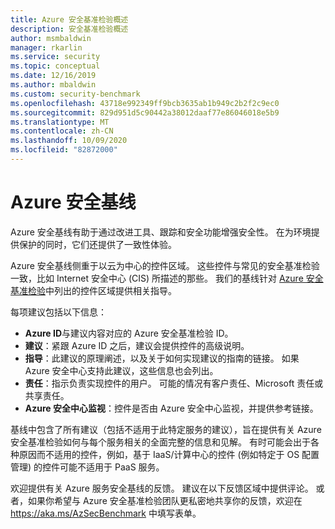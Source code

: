 ```yaml
---
title: Azure 安全基准检验概述
description: 安全基准检验概述
author: msmbaldwin
manager: rkarlin
ms.service: security
ms.topic: conceptual
ms.date: 12/16/2019
ms.author: mbaldwin
ms.custom: security-benchmark
ms.openlocfilehash: 43718e992349ff9bcb3635ab1b949c2b2f2c9ec0
ms.sourcegitcommit: 829d951d5c90442a38012daaf77e86046018e5b9
ms.translationtype: MT
ms.contentlocale: zh-CN
ms.lasthandoff: 10/09/2020
ms.locfileid: "82872000"
---
```

# <a name="security-baselines-for-azure"></a>Azure 安全基线

Azure 安全基线有助于通过改进工具、跟踪和安全功能增强安全性。 在为环境提供保护的同时，它们还提供了一致性体验。

Azure 安全基线侧重于以云为中心的控件区域。 这些控件与常见的安全基准检验一致，比如 Internet 安全中心 (CIS) 所描述的那些。 我们的基线针对 [Azure 安全基准检验](overview.md)中列出的控件区域提供相关指导。

每项建议包括以下信息：

- **Azure ID**与建议内容对应的 Azure 安全基准检验 ID。
- **建议**：紧跟 Azure ID 之后，建议会提供控件的高级说明。
- **指导**：此建议的原理阐述，以及关于如何实现建议的指南的链接。 如果 Azure 安全中心支持此建议，这些信息也会列出。
- **责任**：指示负责实现控件的用户。 可能的情况有客户责任、Microsoft 责任或共享责任。
- **Azure 安全中心监视**：控件是否由 Azure 安全中心监视，并提供参考链接。

基线中包含了所有建议（包括不适用于此特定服务的建议），旨在提供有关 Azure 安全基准检验如何与每个服务相关的全面完整的信息和见解。 有时可能会出于各种原因而不适用的控件，例如，基于 IaaS/计算中心的控件 (例如特定于 OS 配置管理) 的控件可能不适用于 PaaS 服务。


欢迎提供有关 Azure 服务安全基线的反馈。 建议在以下反馈区域中提供评论。 或者，如果你希望与 Azure 安全基准检验团队更私密地共享你的反馈，欢迎在 https://aka.ms/AzSecBenchmark 中填写表单。
